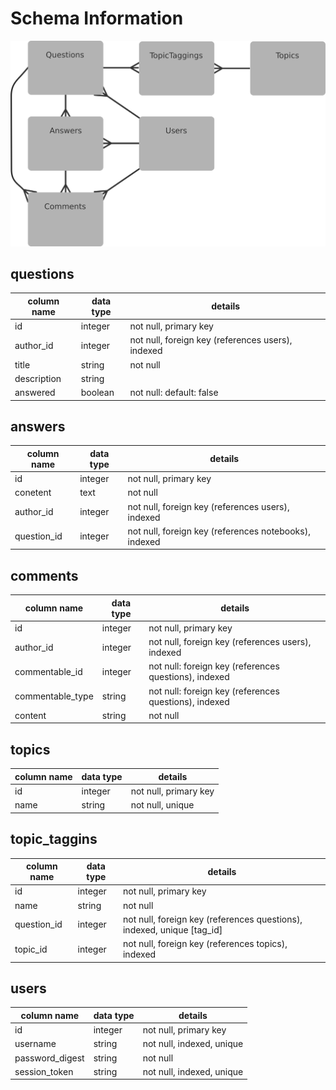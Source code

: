 # Schema Information

![schema-chart]

## questions
column name | data type | details
------------|-----------|-----------------------
id          | integer   | not null, primary key
author_id   | integer   | not null, foreign key (references users), indexed
title       | string    | not null
description | string    |
answered    | boolean   | not null: default: false

## answers
column name | data type | details
------------|-----------|-----------------------
id          | integer   | not null, primary key
conetent    | text      | not null
author_id   | integer   | not null, foreign key (references users), indexed
question_id | integer   | not null, foreign key (references notebooks), indexed

## comments
column name      | data type | details
-----------------|-----------|-----------------------
id               | integer   | not null, primary key
author_id        | integer   | not null, foreign key (references users), indexed
commentable_id   | integer   | not null: foreign key (references questions), indexed
commentable_type | string    | not null: foreign key (references questions), indexed
content          | string    | not null

## topics
column name | data type | details
------------|-----------|-----------------------
id          | integer   | not null, primary key
name        | string    | not null, unique

## topic_taggins
column name | data type | details
------------|-----------|-----------------------
id          | integer   | not null, primary key
name        | string    | not null
question_id | integer   | not null, foreign key (references questions), indexed, unique [tag_id]
topic_id    | integer   | not null, foreign key (references topics), indexed

## users
column name     | data type | details
----------------|-----------|-----------------------
id              | integer   | not null, primary key
username        | string    | not null, indexed, unique
password_digest | string    | not null
session_token   | string    | not null, indexed, unique

[schema-chart]: ./schema_chart.png
